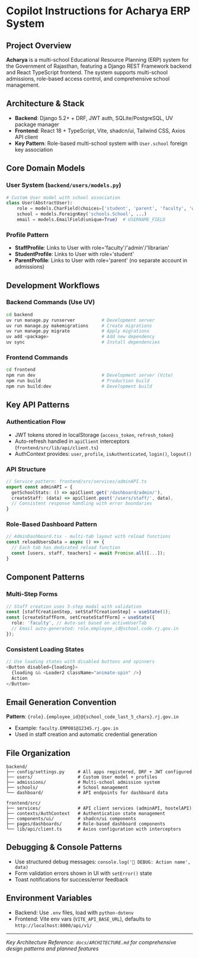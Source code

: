 # Copilot Instructions for Acharya ERP System

## Project Overview
**Acharya** is a multi-school Educational Resource Planning (ERP) system for the Government of Rajasthan, featuring a Django REST Framework backend and React TypeScript frontend. The system supports multi-school admissions, role-based access control, and comprehensive school management.

## Architecture & Stack
- **Backend**: Django 5.2+ + DRF, JWT auth, SQLite/PostgreSQL, UV package manager
- **Frontend**: React 18 + TypeScript, Vite, shadcn/ui, Tailwind CSS, Axios API client
- **Key Pattern**: Role-based multi-school system with `User.school` foreign key association

## Core Domain Models

### User System (`backend/users/models.py`)
```python
# Custom User model with school association
class User(AbstractUser):
    role = models.CharField(choices=['student', 'parent', 'faculty', 'warden', 'admin', 'librarian'])
    school = models.ForeignKey('schools.School', ...)
    email = models.EmailField(unique=True)  # USERNAME_FIELD
```

### Profile Pattern
- **StaffProfile**: Links to User with role='faculty'/'admin'/'librarian'
- **StudentProfile**: Links to User with role='student' 
- **ParentProfile**: Links to User with role='parent' (no separate account in admissions)

## Development Workflows

### Backend Commands (Use UV)
```bash
cd backend
uv run manage.py runserver          # Development server
uv run manage.py makemigrations     # Create migrations
uv run manage.py migrate            # Apply migrations
uv add <package>                    # Add new dependency
uv sync                             # Install dependencies
```

### Frontend Commands
```bash
cd frontend
npm run dev                         # Development server (Vite)
npm run build                       # Production build
npm run build:dev                   # Development build
```

## Key API Patterns

### Authentication Flow
- JWT tokens stored in localStorage (`access_token`, `refresh_token`)
- Auto-refresh handled in `apiClient` interceptors (`frontend/src/lib/api/client.ts`)
- AuthContext provides: `user`, `profile`, `isAuthenticated`, `login()`, `logout()`

### API Structure
```typescript
// Service pattern: frontend/src/services/adminAPI.ts
export const adminAPI = {
  getSchoolStats: () => apiClient.get('/dashboard/admin/'),
  createStaff: (data) => apiClient.post('/users/staff/', data),
  // Consistent response handling with error boundaries
}
```

### Role-Based Dashboard Pattern
```typescript
// AdminDashboard.tsx - multi-tab layout with reload functions
const reloadUsersData = async () => {
  // Each tab has dedicated reload function
  const [users, staff, teachers] = await Promise.all([...]);
}
```

## Component Patterns

### Multi-Step Forms
```typescript
// Staff creation uses 3-step modal with validation
const [staffCreationStep, setStaffCreationStep] = useState(1);
const [createStaffForm, setCreateStaffForm] = useState({
  role: 'faculty', // Auto-set based on activeUserTab
  // Email auto-generated: role.employee_id@school.code.rj.gov.in
});
```

### Consistent Loading States
```typescript
// Use loading states with disabled buttons and spinners
<Button disabled={loading}>
  {loading && <Loader2 className="animate-spin" />}
  Action
</Button>
```

## Email Generation Convention
**Pattern**: `{role}.{employee_id}@{school_code_last_5_chars}.rj.gov.in`
- Example: `faculty.EMP001@12345.rj.gov.in`
- Used in staff creation and automatic credential generation

## File Organization
```
backend/
├── config/settings.py     # All apps registered, DRF + JWT configured
├── users/                 # Custom User model + profiles
├── admissions/            # Multi-school admission system
├── schools/               # School management
└── dashboard/             # API endpoints for dashboard data

frontend/src/
├── services/              # API client services (adminAPI, hostelAPI)
├── contexts/AuthContext   # Authentication state management  
├── components/ui/         # shadcn/ui components
├── pages/dashboards/      # Role-based dashboard components
└── lib/api/client.ts      # Axios configuration with interceptors
```

## Debugging & Console Patterns
- Use structured debug messages: `console.log('🔧 DEBUG: Action name', data)`
- Form validation errors shown in UI with `setError()` state
- Toast notifications for success/error feedback

## Environment Variables
- Backend: Use `.env` files, load with `python-dotenv`
- Frontend: Vite env vars (`VITE_API_BASE_URL`), defaults to `http://localhost:8000/api/v1/`

---
*Key Architecture Reference: `docs/ARCHITECTURE.md` for comprehensive design patterns and planned features*